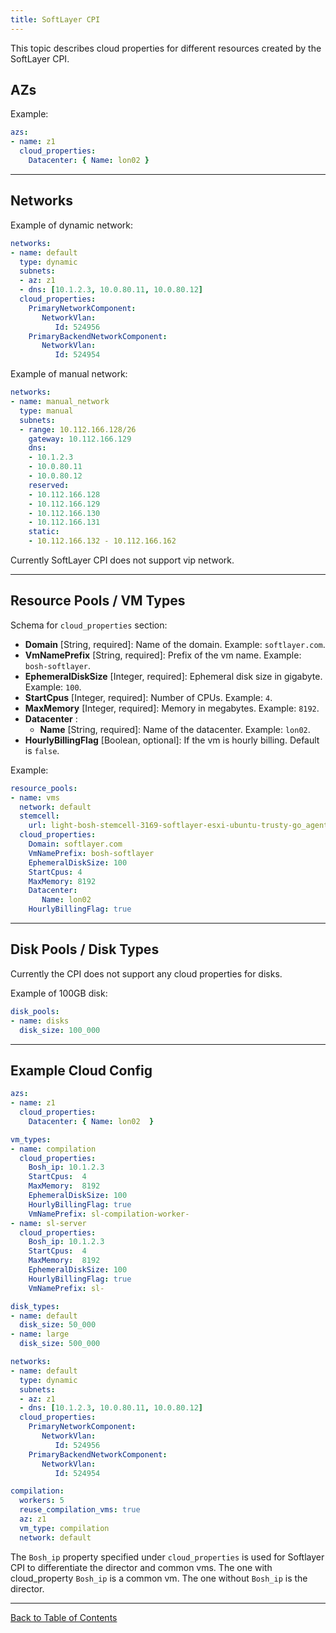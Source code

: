 ```yaml
---
title: SoftLayer CPI
---
```


This topic describes cloud properties for different resources created by the SoftLayer CPI.

## <a id='azs'></a> AZs

Example:

```yaml
azs:
- name: z1
  cloud_properties:
    Datacenter: { Name: lon02 }
```

---
## <a id='networks'></a> Networks

Example of dynamic network:

```yaml
networks:
- name: default
  type: dynamic
  subnets:
  - az: z1
  - dns: [10.1.2.3, 10.0.80.11, 10.0.80.12]
  cloud_properties:
    PrimaryNetworkComponent:
       NetworkVlan:
          Id: 524956
    PrimaryBackendNetworkComponent:
       NetworkVlan:
          Id: 524954
```

Example of manual network:

```yaml
networks:
- name: manual_network
  type: manual
  subnets:
  - range: 10.112.166.128/26
    gateway: 10.112.166.129
    dns:
    - 10.1.2.3
    - 10.0.80.11
    - 10.0.80.12
    reserved:
    - 10.112.166.128
    - 10.112.166.129
    - 10.112.166.130
    - 10.112.166.131
    static:
    - 10.112.166.132 - 10.112.166.162
```

Currently SoftLayer CPI does not support vip network.

---
## <a id='resource-pools'></a> Resource Pools / VM Types

Schema for `cloud_properties` section:

* **Domain** [String, required]: Name of the domain. Example: `softlayer.com`.
* **VmNamePrefix** [String, required]: Prefix of the vm name. Example: `bosh-softlayer`.
* **EphemeralDiskSize** [Integer, required]: Ephemeral disk size in gigabyte. Example: `100`.
* **StartCpus** [Integer, required]: Number of CPUs. Example: `4`.
* **MaxMemory** [Integer, required]: Memory in megabytes. Example: `8192`.
* **Datacenter** :
    * **Name** [String, required]: Name of the datacenter. Example: `lon02`.
* **HourlyBillingFlag** [Boolean, optional]: If the vm is hourly billing. Default is `false`. 

Example:

```yaml
resource_pools:
- name: vms
  network: default
  stemcell:
    url: light-bosh-stemcell-3169-softlayer-esxi-ubuntu-trusty-go_agent
  cloud_properties:
    Domain: softlayer.com
    VmNamePrefix: bosh-softlayer
    EphemeralDiskSize: 100
    StartCpus: 4
    MaxMemory: 8192
    Datacenter:
       Name: lon02
    HourlyBillingFlag: true
```

---
## <a id='disk-pools'></a> Disk Pools / Disk Types

Currently the CPI does not support any cloud properties for disks.

Example of 100GB disk:

```yaml
disk_pools:
- name: disks
  disk_size: 100_000
```

---
## <a id='cloud-config'></a> Example Cloud Config

```yaml
azs:
- name: z1
  cloud_properties:
    Datacenter: { Name: lon02  }

vm_types:
- name: compilation
  cloud_properties:
    Bosh_ip: 10.1.2.3
    StartCpus:  4
    MaxMemory:  8192
    EphemeralDiskSize: 100
    HourlyBillingFlag: true
    VmNamePrefix: sl-compilation-worker-
- name: sl-server
  cloud_properties:
    Bosh_ip: 10.1.2.3
    StartCpus:  4
    MaxMemory:  8192
    EphemeralDiskSize: 100
    HourlyBillingFlag: true
    VmNamePrefix: sl-

disk_types:
- name: default
  disk_size: 50_000
- name: large
  disk_size: 500_000

networks:
- name: default
  type: dynamic
  subnets:
  - az: z1
  - dns: [10.1.2.3, 10.0.80.11, 10.0.80.12]
  cloud_properties:
    PrimaryNetworkComponent:
       NetworkVlan:
          Id: 524956
    PrimaryBackendNetworkComponent:
       NetworkVlan:
          Id: 524954

compilation:
  workers: 5
  reuse_compilation_vms: true
  az: z1
  vm_type: compilation
  network: default
```

The ``Bosh_ip`` property specified under ``cloud_properties`` is used for Softlayer CPI to differentiate the director and common vms. The one with cloud_property ``Bosh_ip`` is a common vm. The one without ``Bosh_ip`` is the director.

---
[Back to Table of Contents](index.html#cpi-config)
